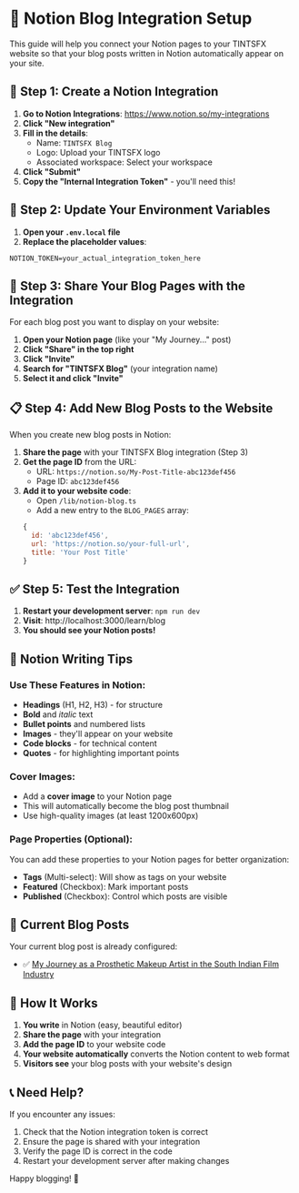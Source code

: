 # 📝 Notion Blog Integration Setup

This guide will help you connect your Notion pages to your TINTSFX website so that your blog posts written in Notion automatically appear on your site.

## 🔧 Step 1: Create a Notion Integration

1. **Go to Notion Integrations**: https://www.notion.so/my-integrations
2. **Click "New integration"**
3. **Fill in the details**:
   - Name: `TINTSFX Blog`
   - Logo: Upload your TINTSFX logo
   - Associated workspace: Select your workspace
4. **Click "Submit"**
5. **Copy the "Internal Integration Token"** - you'll need this!

## 🔑 Step 2: Update Your Environment Variables

1. **Open your `.env.local` file**
2. **Replace the placeholder values**:
```
NOTION_TOKEN=your_actual_integration_token_here
```

## 📄 Step 3: Share Your Blog Pages with the Integration

For each blog post you want to display on your website:

1. **Open your Notion page** (like your "My Journey..." post)
2. **Click "Share" in the top right**
3. **Click "Invite"**
4. **Search for "TINTSFX Blog"** (your integration name)
5. **Select it and click "Invite"**

## 📋 Step 4: Add New Blog Posts to the Website

When you create new blog posts in Notion:

1. **Share the page** with your TINTSFX Blog integration (Step 3)
2. **Get the page ID** from the URL:
   - URL: `https://notion.so/My-Post-Title-abc123def456`
   - Page ID: `abc123def456`
3. **Add it to your website code**:
   - Open `/lib/notion-blog.ts`
   - Add a new entry to the `BLOG_PAGES` array:
   ```javascript
   {
     id: 'abc123def456',
     url: 'https://notion.so/your-full-url',
     title: 'Your Post Title'
   }
   ```

## ✅ Step 5: Test the Integration

1. **Restart your development server**: `npm run dev`
2. **Visit**: http://localhost:3000/learn/blog
3. **You should see your Notion posts!**

## 🎨 Notion Writing Tips

### Use These Features in Notion:
- **Headings** (H1, H2, H3) - for structure
- **Bold** and *italic* text
- **Bullet points** and numbered lists
- **Images** - they'll appear on your website
- **Code blocks** - for technical content
- **Quotes** - for highlighting important points

### Cover Images:
- Add a **cover image** to your Notion page
- This will automatically become the blog post thumbnail
- Use high-quality images (at least 1200x600px)

### Page Properties (Optional):
You can add these properties to your Notion pages for better organization:
- **Tags** (Multi-select): Will show as tags on your website
- **Featured** (Checkbox): Mark important posts
- **Published** (Checkbox): Control which posts are visible

## 🚀 Current Blog Posts

Your current blog post is already configured:
- ✅ [My Journey as a Prosthetic Makeup Artist in the South Indian Film Industry](https://www.notion.so/My-Journey-as-a-Prosthetic-Makeup-Artist-in-the-South-Indian-Film-Industry-269466fb3413806782b7d63329b0bcb2)

## 🔄 How It Works

1. **You write** in Notion (easy, beautiful editor)
2. **Share the page** with your integration
3. **Add the page ID** to your website code
4. **Your website automatically** converts the Notion content to web format
5. **Visitors see** your blog posts with your website's design

## 📞 Need Help?

If you encounter any issues:
1. Check that the Notion integration token is correct
2. Ensure the page is shared with your integration
3. Verify the page ID is correct in the code
4. Restart your development server after making changes

Happy blogging! 🎉
